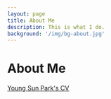```yaml
---
layout: page
title: About Me
description: This is what I do.
background: '/img/bg-about.jpg'
---
```


# About Me
[Young Sun Park's CV](https://ddspys.github.io/online-cv/)